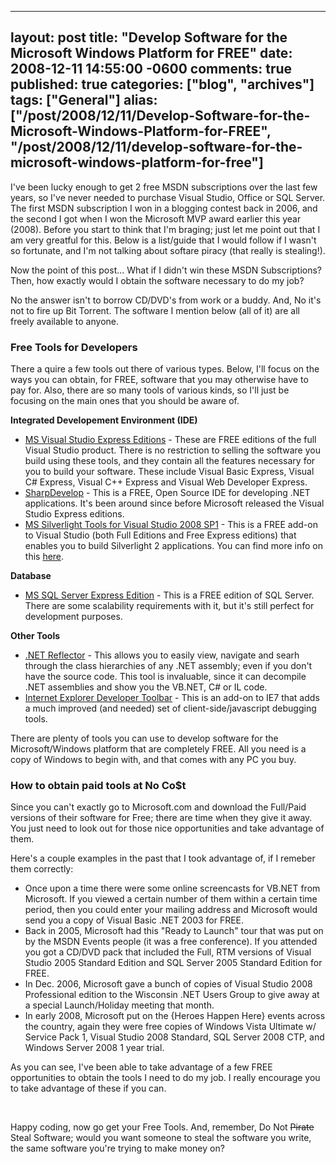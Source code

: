   ---
  layout: post
  title: "Develop Software for the Microsoft Windows Platform for FREE"
  date: 2008-12-11 14:55:00 -0600
  comments: true
  published: true
  categories: ["blog", "archives"]
  tags: ["General"]
  alias: ["/post/2008/12/11/Develop-Software-for-the-Microsoft-Windows-Platform-for-FREE", "/post/2008/12/11/develop-software-for-the-microsoft-windows-platform-for-free"]
  ---
<!-- more -->
<p>I've been lucky enough to get 2 free MSDN subscriptions over the last few years, so I've never needed to purchase Visual Studio, Office or SQL Server. The first MSDN subscription I won in a blogging contest back in 2006, and the second I got when I won the Microsoft MVP award earlier this year (2008). Before you start to think that I'm braging; just let me point out that I am very greatful for this. Below is a list/guide that I would follow if I wasn't so fortunate, and I'm not talking about softare piracy (that really is stealing!).</p>
<p>Now the point of this post... What if I didn't win these MSDN Subscriptions? Then, how exactly would I obtain the software necessary to do my job?</p>
<p>No the answer isn't to borrow CD/DVD's from work or a buddy. And, No it's not to fire up Bit Torrent. The software I mention below (all of it) are all freely available to anyone.</p>
<h3>Free Tools for Developers</h3>
<p>There a quire a few tools out there of various types. Below, I'll focus on the ways you can obtain, for FREE, software that you may otherwise have to pay for. Also, there are so many tools of various kinds, so I'll just be focusing on the main ones that you should be aware of.</p>
<p><strong>Integrated Developement Environment (IDE)</strong></p>
<ul>
<li><a href="http://www.microsoft.com/express/">MS Visual Studio Express Editions</a> - These are FREE editions of the full Visual Studio product. There is no restriction to selling the software you build using these tools, and they contain all the features necessary for you to build your software. These include Visual Basic Express, Visual C# Express, Visual C++ Express and Visual Web Developer Express. </li>
<li><a href="http://icsharpcode.net/OpenSource/SD/Default.aspx">SharpDevelop</a> - This is a FREE, Open Source IDE for developing .NET applications. It's been around since before Microsoft released the Visual Studio Express editions.</li>
<li><a href="http://www.microsoft.com/downloads/details.aspx?FamilyId=c22d6a7b-546f-4407-8ef6-d60c8ee221ed&amp;displaylang=en">MS Silverlight Tools for Visual Studio 2008 SP1</a> - This is a FREE add-on to Visual Studio (both Full Editions and Free Express editions) that enables you to build Silverlight 2 applications. You can find more info on this <a href="http://silverlight.net/GetStarted/">here</a>. </li>
</ul>
<p><strong>Database</strong></p>
<ul>
<li><a href="http://www.microsoft.com/express/sql/default.aspx">MS SQL Server Express Edition</a> - This is a FREE edition of SQL Server. There are some scalability requirements with it, but it's still perfect for development purposes. </li>
</ul>
<p><strong>Other Tools</strong></p>
<ul>
<li><a href="http://www.red-gate.com/products/reflector/">.NET Reflector</a> - This allows you to easily view, navigate and searh through the class hierarchies of any .NET assembly; even if you don't have the source code. This tool is invaluable, since it can decompile .NET assemblies and show you the VB.NET, C# or IL code. </li>
<li><a href="http://www.microsoft.com/downloads/details.aspx?familyid=e59c3964-672d-4511-bb3e-2d5e1db91038&amp;displaylang=en">Internet Explorer Developer Toolbar</a> - This is an add-on to IE7 that adds a much improved (and needed) set of client-side/javascript debugging tools. </li>
</ul>
<p>There are plenty of tools you can use to develop software for the Microsoft/Windows platform that are completely FREE. All you need is a copy of Windows to begin with, and that comes with any PC you buy.</p>
<h3>How to obtain paid tools at No Co$t</h3>
<p>Since you can't exactly go to Microsoft.com and download the Full/Paid versions of their software for Free; there are time when they give it away. You just need to look out for those nice opportunities and take advantage of them.</p>
<p>Here's a couple examples in the past that I took advantage of, if I remeber them correctly:</p>
<ul>
<li>Once upon a time there were some online screencasts for VB.NET from Microsoft. If you viewed a certain number of them within a certain time period, then you could enter your mailing address and Microsoft would send you a copy of Visual Basic .NET 2003 for FREE.</li>
<li>Back in 2005, Microsoft had this "Ready to Launch" tour that was put on by the MSDN Events people (it was a free conference). If you attended you got a CD/DVD pack that included the Full, RTM versions of Visual Studio 2005 Standard Edition and SQL Server 2005 Standard Edition for FREE.</li>
<li>In Dec. 2006, Microsoft gave a bunch of copies of Visual Studio 2008 Professional edition to the Wisconsin .NET Users Group to give away at a special Launch/Holiday meeting that month. </li>
<li>In early 2008, Microsoft put on the {Heroes Happen Here} events across the country, again they were free copies of Windows Vista Ultimate w/ Service Pack 1, Visual Studio 2008 Standard, SQL Server 2008 CTP, and Windows Server 2008 1 year trial.</li>
</ul>
<p>As you can see, I've been able to take advantage of a few FREE opportunities to obtain the tools I need to do my job. I really encourage you to take advantage of these if you can.</p>
<p>&nbsp;</p>
<p>Happy coding, now go get your Free Tools. And, remember, Do Not <span style="text-decoration: line-through;">Pirate</span> Steal Software; would you want someone to steal the software you write, the same software you're trying to make money on?</p>
<p>&nbsp;</p>
